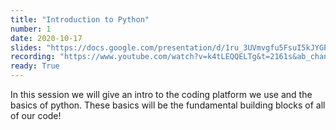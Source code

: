 ```yaml
---
title: "Introduction to Python"
number: 1
date: 2020-10-17
slides: "https://docs.google.com/presentation/d/1ru_3UVmvgfu5FsuI5kJYGPqSw1F3Cn_TplyuX3XRtjs/edit?usp=sharing"
recording: "https://www.youtube.com/watch?v=k4tLEQQELTg&t=2161s&ab_channel=SchulichIgnite"
ready: True
---
```


In this session we will give an intro to the coding platform we use and the basics of python. These basics will be the fundamental building blocks of all of our code!